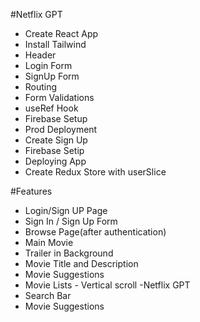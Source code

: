 #Netflix GPT

- Create React App
- Install Tailwind
- Header
- Login Form
- SignUp Form
- Routing
- Form Validations
- useRef Hook
- Firebase Setup
- Prod Deployment
- Create Sign Up
- Firebase Setip
- Deploying App
- Create Redux Store with userSlice

#Features

- Login/Sign UP Page
- Sign In / Sign Up Form
- Browse Page(after authentication)
- Main Movie
- Trailer in Background
- Movie Title and Description
- Movie Suggestions
- Movie Lists - Vertical scroll
  -Netflix GPT
- Search Bar
- Movie Suggestions

